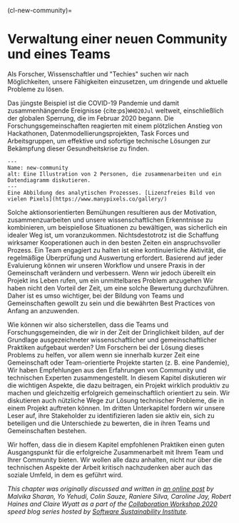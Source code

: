 (cl-new-community)=
# Verwaltung einer neuen Community und eines Teams

Als Forscher, Wissenschaftler und "Techies" suchen wir nach Möglichkeiten, unsere Fähigkeiten einzusetzen, um dringende und aktuelle Probleme zu lösen.

Das jüngste Beispiel ist die COVID-19 Pandemie und damit zusammenhängende Ereignisse {cite:ps}`WHO20Jul` weltweit, einschließlich der globalen Sperrung, die im Februar 2020 begann. Die Forschungsgemeinschaften reagierten mit einem plötzlichen Anstieg von Hackathonen, Datenmodellierungsprojekten, Task Forces und Arbeitsgruppen, um effektive und sofortige technische Lösungen zur Bekämpfung dieser Gesundheitskrise zu finden.

```{figure} ../figures/new-community.png
---
Name: new-community
alt: Eine Illustration von 2 Personen, die zusammenarbeiten und ein Datendiagramm diskutieren.
---
Eine Abbildung des analytischen Prozesses. [Lizenzfreies Bild von vielen Pixels](https://www.manypixels.co/gallery/)
```

Solche aktionsorientierten Bemühungen resultieren aus der Motivation, zusammenzuarbeiten und unsere wissenschaftlichen Erkenntnisse zu kombinieren, um beispiellose Situationen zu bewältigen, was sicherlich ein idealer Weg ist, um voranzukommen. Nichtsdestotrotz ist die Schaffung wirksamer Kooperationen auch in den besten Zeiten ein anspruchsvoller Prozess. Ein Team engagiert zu halten ist eine kontinuierliche Aktivität, die regelmäßige Überprüfung und Auswertung erfordert. Basierend auf jeder Evaluierung können wir unseren Workflow und unsere Praxis in der Gemeinschaft verändern und verbessern. Wenn wir jedoch übereilt ein Projekt ins Leben rufen, um ein unmittelbares Problem anzugehen Wir haben nicht den Vorteil der Zeit, um eine solche Bewertung durchzuführen. Daher ist es umso wichtiger, bei der Bildung von Teams und Gemeinschaften gewollt zu sein und die bewährten Best Practices von Anfang an anzuwenden.

Wie können wir also sicherstellen, dass die Teams und Forschungsgemeinden, die wir in der Zeit der Dringlichkeit bilden, auf der Grundlage ausgezeichneter wissenschaftlicher und gemeinschaftlicher Praktiken aufgebaut werden? Um Forschern bei der Lösung dieses Problems zu helfen, vor allem wenn sie innerhalb kurzer Zeit eine Gemeinschaft oder Team-orientierte Projekte starten (z. B. eine Pandemie), Wir haben Empfehlungen aus den Erfahrungen von Community und technischen Experten zusammengestellt. In diesem Kapitel diskutieren wir die wichtigen Aspekte, die dazu beitragen, ein Projekt wirklich produktiv zu machen und gleichzeitig erfolgreich gemeinschaftlich orientiert zu sein. Wir diskutieren auch nützliche Wege zur Lösung technischer Probleme, die in einem Projekt auftreten können. Im dritten Unterkapitel fordern wir unsere Leser auf, ihre Stakeholder zu identifizieren laden sie aktiv ein, sich zu beteiligen und die Unterschiede zu bewerten, die in ihren Teams und Gemeinschaften bestehen.

Wir hoffen, dass die in diesem Kapitel empfohlenen Praktiken einen guten Ausgangspunkt für die erfolgreiche Zusammenarbeit mit Ihrem Team und Ihrer Community bieten. Wir wollen alle dazu anhalten, nicht nur über die technischen Aspekte der Arbeit kritisch nachzudenken aber auch das soziale Umfeld, in dem es geführt wird.

*This chapter was originally discussed and written in [an online post](https://www.software.ac.uk/blog/2020-05-26-cw20-speed-blog-bootstrapping-development-team-during-time-crisis) by Malvika Sharan, Yo Yehudi, Colin Sauze, Raniere Silva, Caroline Jay, Robert Haines and Claire Wyatt as a part of the [Collaboration Workshop 2020](https://www.software.ac.uk/cw20) speed blog series hosted by [Software Sustainability Institute](https://www.software.ac.uk).*
